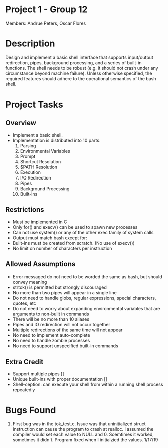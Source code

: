 # Project 1 - Group 12

Members: Andrue Peters, Oscar Flores

# Description
Design and implement a basic shell interface that supports input/output redirection,
pipes, background processing, and a series of built-in functions. The shell needs
to be robust (e.g. it should not crash under any circumstance beyond machine failure).
Unless otherwise specified, the required features should adhere to the operational
semantics of the bash shell.

# Project Tasks
## Overview
* Implement a basic shell.
* Implementation is distributed into 10 parts.
  1. Parsing
  2. Environmental Variables
  3. Prompt
  4. Shortcut Resolution
  5. $PATH Resolution
  6. Execution
  7. I/O Redirection
  8. Pipes
  9. Background Processing
  10. Built-ins

## Restrictions
* Must be implemented in C
* Only for() and execv() can be used to spawn new processes
* Can not use system() or any of the other exec family of system calls
* Output must match bash except for:
* Built-ins must be created from scratch. (No use of execv())
* No limit on number of characters per instruction

## Allowed Assumptions
* Error messaged do not need to be worded the same as bash, but should convey meaning
* strtok() is permitted but strongly discouraged
* No more than two pipes will appear in a single line
* Do not need to handle globs, regular expressions, special characters, quotes, etc
* Do not need to worry about expanding environmental variables that are arguments to non-built in commands
* There will be no more than 10 aliases
* Pipes and IO redirection will not occur together
* Multiple redirections of the same time will not appear
* No need to implement auto-complete
* No need to handle zombie processes
* No need to support unspecified built-in commands

## Extra Credit
* Support multiple pipes []
* Unique built-ins with proper documentation []
* Shell-ception: can execute your shell from within a running shell process repeatedly

# Bugs Found
1. First bug was in the tok_test.c. Issue was that uninitialized struct instruction can cause the program to crash at realloc. I assumed the compiler would set each value to NULL and 0. Soemtimes it worked, sometimes it didn't. Program fixed when I initialzied the values. 1/17/19
